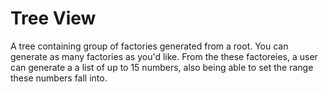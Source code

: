 # Tree View

A tree containing group of factories generated from a root. You can generate as many factories as you'd like. From the these factoreies, a user can generate a a list of up to 15 numbers, also being able to set the range these numbers fall into.

<!-- insert image -->

